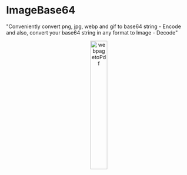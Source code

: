 # ImageBase64

"Conveniently convert png, jpg, webp and gif to base64 string - Encode
and also, convert your base64 string in any format to Image - Decode"




<p align="center">
  <img src="https://imagebase64.herokuapp.com/static/front-end/front_end/assets/images/nav_icon2.svgz" width="30%" title="webpagetoPdf">
</p>

